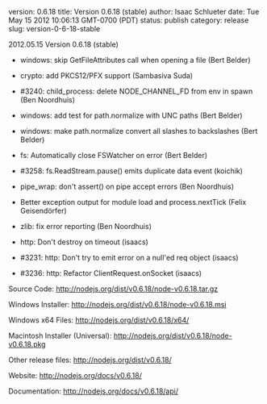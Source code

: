 version: 0.6.18
title: Version 0.6.18 (stable)
author: Isaac Schlueter
date: Tue May 15 2012 10:06:13 GMT-0700 (PDT)
status: publish
category: release
slug: version-0-6-18-stable

<p>2012.05.15 Version 0.6.18 (stable)

</p>
<ul>
<li><p>windows: skip GetFileAttributes call when opening a file (Bert Belder)</p>
</li>
<li><p>crypto: add PKCS12/PFX support (Sambasiva Suda)</p>
</li>
<li><p>#3240: child_process: delete NODE_CHANNEL_FD from env in spawn (Ben Noordhuis)</p>
</li>
<li><p>windows: add test for path.normalize with UNC paths (Bert Belder)</p>
</li>
<li><p>windows: make path.normalize convert all slashes to backslashes (Bert Belder)</p>
</li>
<li><p>fs: Automatically close FSWatcher on error (Bert Belder)</p>
</li>
<li><p>#3258: fs.ReadStream.pause() emits duplicate data event (koichik)</p>
</li>
<li><p>pipe_wrap: don&apos;t assert() on pipe accept errors (Ben Noordhuis)</p>
</li>
<li><p>Better exception output for module load and process.nextTick (Felix Geisendörfer)</p>
</li>
<li><p>zlib: fix error reporting (Ben Noordhuis)</p>
</li>
<li><p>http: Don&apos;t destroy on timeout (isaacs)</p>
</li>
<li><p>#3231: http: Don&apos;t try to emit error on a null&apos;ed req object (isaacs)</p>
</li>
<li><p>#3236: http: Refactor ClientRequest.onSocket (isaacs)</p>
</li>
</ul>
<p>Source Code: <a href="http://nodejs.org/dist/v0.6.18/node-v0.6.18.tar.gz">http://nodejs.org/dist/v0.6.18/node-v0.6.18.tar.gz</a>

</p>
<p>Windows Installer: <a href="http://nodejs.org/dist/v0.6.18/node-v0.6.18.msi">http://nodejs.org/dist/v0.6.18/node-v0.6.18.msi</a>

</p>
<p>Windows x64 Files: <a href="http://nodejs.org/dist/v0.6.18/x64/">http://nodejs.org/dist/v0.6.18/x64/</a>

</p>
<p>Macintosh Installer (Universal): <a href="http://nodejs.org/dist/v0.6.18/node-v0.6.18.pkg">http://nodejs.org/dist/v0.6.18/node-v0.6.18.pkg</a>

</p>
<p>Other release files: <a href="http://nodejs.org/dist/v0.6.18/">http://nodejs.org/dist/v0.6.18/</a>

</p>
<p>Website: <a href="http://nodejs.org/docs/v0.6.18/">http://nodejs.org/docs/v0.6.18/</a>

</p>
<p>Documentation: <a href="http://nodejs.org/docs/v0.6.18/api/">http://nodejs.org/docs/v0.6.18/api/</a>
</p>
